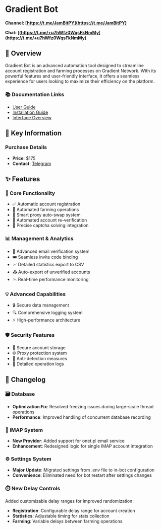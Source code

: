 # Gradient Bot

**Channel: [https://t.me/JamBitPY](https://t.me/JamBitPY)**

**Chat: [(https://t.me/+u7hWfz0WqsFkNmMy](https://t.me/+u7hWfz0WqsFkNmMy)**

## 🌟 Overview
Gradient Bot is an advanced automation tool designed to streamline account registration and farming processes on Gradient Network. With its powerful features and user-friendly interface, it offers a seamless experience for users looking to maximize their efficiency on the platform.

### 📚 Documentation Links
- [User Guide](https://jammers-organization.gitbook.io/gradient-network-bot-or-jambit-x-mr.-x)
- [Installation Guide](https://jammers-organization.gitbook.io/gradient-network-bot-or-jambit-x-mr.-x/installation-guide)
- [Interface Overview](https://jammers-organization.gitbook.io/gradient-network-bot-or-jambit-x-mr.-x/interface-overview)

## 💫 Key Information
### Purchase Details
- **Price**: $175
- **Contact**: [Telegram](https://t.me/Jaammerr)

## ✨ Features

### 🔄 Core Functionality
- ✅ Automatic account registration
- 🌾 Automated farming operations
- 🔄 Smart proxy auto-swap system
- 🔁 Automated account re-verification
- 🎯 Precise captcha solving integration

### 📊 Management & Analytics
- 📧 Advanced email verification system
- 🎟️ Seamless invite code binding
- 📈 Detailed statistics export to CSV
- 📤 Auto-export of unverified accounts
- 📉 Real-time performance monitoring

### 💡 Advanced Capabilities
- 🔒 Secure data management
- 🔍 Comprehensive logging system
- ⚡ High-performance architecture

### 🛡️ Security Features
- 🔐 Secure account storage
- 🌐 Proxy protection system
- 🤖 Anti-detection measures
- 📝 Detailed operation logs


## 🔄 Changelog

### 🗃️ Database
- **Optimization Fix**: Resolved freezing issues during large-scale thread operations
- **Performance**: Improved handling of concurrent database recording

### 📧 IMAP System
- **New Provider**: Added support for onet.pl email service
- **Enhancement**: Redesigned logic for single IMAP account integration

### ⚙️ Settings System
- **Major Update**: Migrated settings from .env file to in-bot configuration
- **Convenience**: Eliminated need for bot restart after settings changes

### ⏱️ New Delay Controls
Added customizable delay ranges for improved randomization:
- **Registration**: Configurable delay range for account creation
- **Statistics**: Adjustable timing for stats collection
- **Farming**: Variable delays between farming operations
